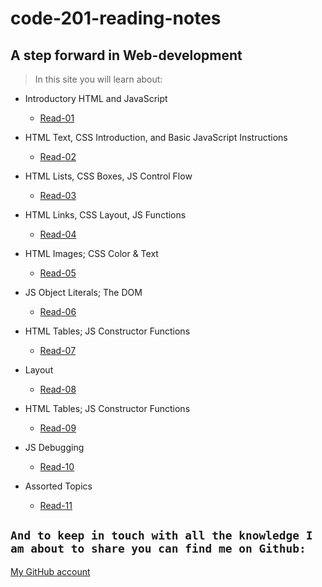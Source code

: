 # code-201-reading-notes
## A step forward in Web-development 

> In this site you will learn about:

* Introductory HTML and JavaScript
    * [Read-01](./read/class-01)

* HTML Text, CSS Introduction, and Basic JavaScript Instructions
    * [Read-02](./read/class-02)

*  HTML Lists, CSS Boxes, JS Control Flow
   * [Read-03](./read/class-03)

* HTML Links, CSS Layout, JS Functions
   * [Read-04](./read/class-04)

* HTML Images; CSS Color & Text
   * [Read-05](./read/class-05)  

*  JS Object Literals; The DOM
   * [Read-06](./read/class-06)     

*  HTML Tables; JS Constructor Functions
   * [Read-07](./read/class-07)     

*  Layout
   * [Read-08](./read/class-08)   

*  HTML Tables; JS Constructor Functions
   * [Read-09](./read/class-09)

*  JS Debugging
   * [Read-10](./read/class-10)    

*  Assorted Topics
   * [Read-11](./read/class-11)
         

## `And to keep in touch with all the knowledge I am about to share you can find me on Github:`

 [My GitHub account](https://github.com/Omar-Alhalaika)
